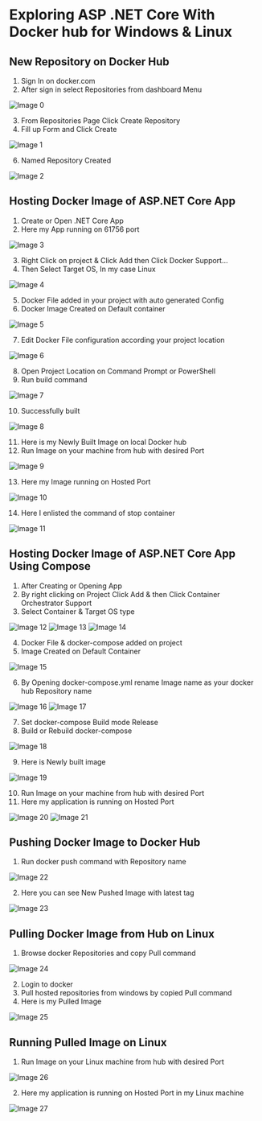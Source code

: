 # Exploring ASP .NET Core With Docker hub for Windows & Linux
## New Repository on Docker Hub
  1. Sign In on docker.com
  2. After sign in select Repositories from dashboard Menu

![Image 0](https://github.com/iamonlysaiful/AspNetCoreWithDocker/blob/main/DemoBackendAPIForDocker/Screenshots/0.png?raw=true)

  3. From Repositories Page Click Create Repository
  5. Fill up Form and Click Create

![Image 1](https://github.com/iamonlysaiful/AspNetCoreWithDocker/blob/main/DemoBackendAPIForDocker/Screenshots/1.png?raw=true)

  6. Named Repository Created
  
![Image 2](https://github.com/iamonlysaiful/AspNetCoreWithDocker/blob/main/DemoBackendAPIForDocker/Screenshots/2.png?raw=true)

## Hosting Docker Image of ASP.NET Core App
  1. Create or Open .NET Core App
  2. Here my App running on 61756 port

![Image 3](https://github.com/iamonlysaiful/AspNetCoreWithDocker/blob/main/DemoBackendAPIForDocker/Screenshots/3.png?raw=true)
  
  3. Right Click on project & Click Add then Click Docker Support…
  4. Then Select Target OS, In my case Linux

![Image 4](https://github.com/iamonlysaiful/AspNetCoreWithDocker/blob/main/DemoBackendAPIForDocker/Screenshots/4.png?raw=true)

  5. Docker File added in your project with auto generated Config
  6. Docker Image Created on Default container

![Image 5](https://github.com/iamonlysaiful/AspNetCoreWithDocker/blob/main/DemoBackendAPIForDocker/Screenshots/5.png?raw=true)

  7. Edit Docker File configuration according your project location

![Image 6](https://github.com/iamonlysaiful/AspNetCoreWithDocker/blob/main/DemoBackendAPIForDocker/Screenshots/6.png?raw=true)
  
  8. Open Project Location on Command Prompt or PowerShell
  9. Run build command

![Image 7](https://github.com/iamonlysaiful/AspNetCoreWithDocker/blob/main/DemoBackendAPIForDocker/Screenshots/7.png?raw=true)

  10. Successfully built

![Image 8](https://github.com/iamonlysaiful/AspNetCoreWithDocker/blob/main/DemoBackendAPIForDocker/Screenshots/8.png?raw=true)

  11. Here is my Newly Built Image on local Docker hub
  12. Run Image on your machine from hub with desired Port 

![Image 9](https://github.com/iamonlysaiful/AspNetCoreWithDocker/blob/main/DemoBackendAPIForDocker/Screenshots/9.png?raw=true)

  13. Here my Image running on Hosted Port

![Image 10](https://github.com/iamonlysaiful/AspNetCoreWithDocker/blob/main/DemoBackendAPIForDocker/Screenshots/10.png?raw=true)

  14. Here I enlisted the command of stop container

![Image 11](https://github.com/iamonlysaiful/AspNetCoreWithDocker/blob/main/DemoBackendAPIForDocker/Screenshots/11.png?raw=true)

## Hosting Docker Image of ASP.NET Core App Using Compose
  1. After Creating or Opening App
  2. By right clicking on Project Click Add & then Click Container Orchestrator Support
  3. Select Container & Target OS type

![Image 12](https://github.com/iamonlysaiful/AspNetCoreWithDocker/blob/main/DemoBackendAPIForDocker/Screenshots/12.png?raw=true)
![Image 13](https://github.com/iamonlysaiful/AspNetCoreWithDocker/blob/main/DemoBackendAPIForDocker/Screenshots/13.png?raw=true)
![Image 14](https://github.com/iamonlysaiful/AspNetCoreWithDocker/blob/main/DemoBackendAPIForDocker/Screenshots/14.png?raw=true)

  4. Docker File & docker-compose added on project
  5. Image Created on Default Container

![Image 15](https://github.com/iamonlysaiful/AspNetCoreWithDocker/blob/main/DemoBackendAPIForDocker/Screenshots/15.png?raw=true)

  6. By Opening docker-compose.yml rename Image name as your docker hub Repository name

![Image 16](https://github.com/iamonlysaiful/AspNetCoreWithDocker/blob/main/DemoBackendAPIForDocker/Screenshots/16.png?raw=true)
![Image 17](https://github.com/iamonlysaiful/AspNetCoreWithDocker/blob/main/DemoBackendAPIForDocker/Screenshots/17.png?raw=true)

  7. Set docker-compose Build mode  Release
  8. Build or Rebuild docker-compose

![Image 18](https://github.com/iamonlysaiful/AspNetCoreWithDocker/blob/main/DemoBackendAPIForDocker/Screenshots/18.png?raw=true)

  9. Here is  Newly built image

![Image 19](https://github.com/iamonlysaiful/AspNetCoreWithDocker/blob/main/DemoBackendAPIForDocker/Screenshots/19.png?raw=true)

  10. Run Image on your machine from hub with desired Port
  11. Here my application is running on Hosted Port  

![Image 20](https://github.com/iamonlysaiful/AspNetCoreWithDocker/blob/main/DemoBackendAPIForDocker/Screenshots/20.png?raw=true)
![Image 21](https://github.com/iamonlysaiful/AspNetCoreWithDocker/blob/main/DemoBackendAPIForDocker/Screenshots/21.png?raw=true)

## Pushing Docker Image to Docker Hub
  1. Run docker push command with Repository name

![Image 22](https://github.com/iamonlysaiful/AspNetCoreWithDocker/blob/main/DemoBackendAPIForDocker/Screenshots/22.png?raw=true)

  2. Here you can see New Pushed Image with latest tag

![Image 23](https://github.com/iamonlysaiful/AspNetCoreWithDocker/blob/main/DemoBackendAPIForDocker/Screenshots/23.png?raw=true)

## Pulling Docker Image from Hub on Linux
  1. Browse docker Repositories and copy Pull command

![Image 24](https://github.com/iamonlysaiful/AspNetCoreWithDocker/blob/main/DemoBackendAPIForDocker/Screenshots/24.png?raw=true)

  2. Login to docker
  3. Pull hosted repositories from windows by  copied Pull command
  4. Here is my Pulled Image

![Image 25](https://github.com/iamonlysaiful/AspNetCoreWithDocker/blob/main/DemoBackendAPIForDocker/Screenshots/25.png?raw=true)
## Running Pulled Image on Linux
  1. Run Image on your Linux machine from hub with desired Port

![Image 26](https://github.com/iamonlysaiful/AspNetCoreWithDocker/blob/main/DemoBackendAPIForDocker/Screenshots/26.png?raw=true)

  2. Here my application is running on Hosted Port  in my Linux machine

![Image 27](https://github.com/iamonlysaiful/AspNetCoreWithDocker/blob/main/DemoBackendAPIForDocker/Screenshots/27.png?raw=true)
